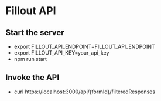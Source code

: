 # Fillout API

## Start the server

- export FILLOUT_API_ENDPOINT=FILLOUT_API_ENDPOINT
- export FILLOUT_API_KEY=your_api_key
- npm run start

## Invoke the API

- curl https://localhost:3000/api/{formId}/filteredResponses


